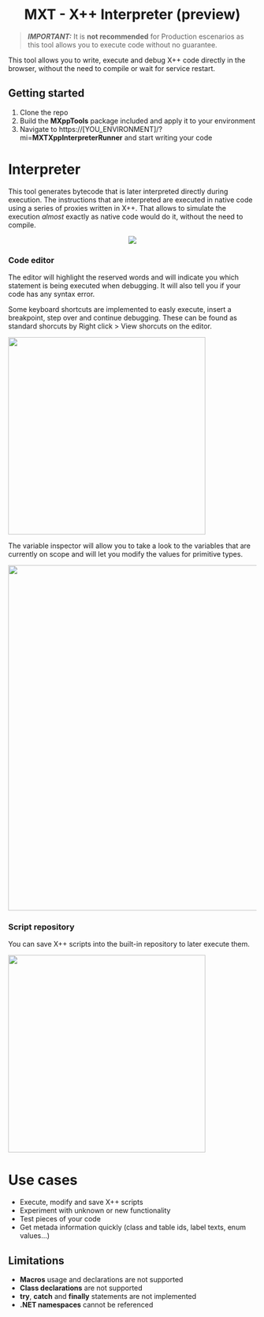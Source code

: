 <h1 align="center">MXT - X++ Interpreter (preview)</h1>

 > **_IMPORTANT:_** It is **not recommended** for Production escenarios as this tool allows you to execute code without no guarantee.

This tool allows you to write, execute and debug X++ code directly in the browser, without the need to compile or wait for service restart.

## Getting started
1. Clone the repo
2. Build the **MXppTools** package included and apply it to your environment
3. Navigate to https://[YOU_ENVIRONMENT]/?mi=**MXTXppInterpreterRunner** and start writing your code

# Interpreter
This tool generates bytecode that is later interpreted directly during execution. The instructions that are interpreted are executed in native code using a series of proxies written in X++. That allows to simulate the execution *almost* exactly as native code would do it, without the need to compile.

<p align="center"><img src="https://github.com/milnet92/MXTXppInterpreter/assets/10449294/d4d0eff0-0320-43f7-a2d8-0300b601e84a"</img></p>

### Code editor
<p>The editor will highlight the reserved words and will indicate you which statement is being executed when debugging. It will also tell you if your code has any syntax error.</p>

<p>Some keyboard shortcuts are implemented to easly execute, insert a breakpoint, step over and continue debugging. These can be found as standard shorcuts by Right click > View shorcuts on the editor.</p>
<img width="400" src="https://github.com/milnet92/MXTXppInterpreter/assets/10449294/7440d562-db83-4972-b07b-97b9acdd05c9"/>

<p>The variable inspector will allow you to take a look to the variables that are currently on scope and will let you modify the values for primitive types.</p>
<img width="700" src="https://github.com/milnet92/MXTXppInterpreter/assets/10449294/66b815ea-169a-4366-a1f0-1cac12b39fa7"/>

### Script repository
<p>You can save X++ scripts into the built-in repository to later execute them.</p>
<img width="400" src="https://github.com/milnet92/MXTXppInterpreter/assets/10449294/dab3be52-5c99-4b57-932d-d298771793c3"/>

# Use cases
* Execute, modify and save X++ scripts
* Experiment with unknown or new functionality
* Test pieces of your code
* Get metada information quickly (class and table ids, label texts, enum values...)

## Limitations
* **Macros** usage and declarations are not supported
* **Class declarations** are not supported
* **try**, **catch** and **finally** statements are not implemented
* **.NET namespaces** cannot be referenced
